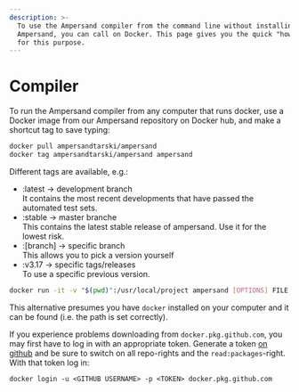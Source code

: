 ```yaml
---
description: >-
  To use the Ampersand compiler from the command line without installing
  Ampersand, you can call on Docker. This page gives you the quick "how-to's"
  for this purpose.
---
```


# Compiler

To run the Ampersand compiler from any computer that runs docker, use a Docker image from our Ampersand repository on Docker hub, and make a shortcut tag to save typing:

```bash
docker pull ampersandtarski/ampersand
docker tag ampersandtarski/ampersand ampersand
```

Different tags are available, e.g.:

* :latest -> development branch\
  It contains the most recent developments that have passed the automated test sets.
* :stable -> master branche\
  This contains the latest stable release of ampersand. Use it for the lowest risk.
* :\[branch] -> specific branch\
  This allows you to pick a version yourself
* :v3.17 -> specific tags/releases\
  To use a specific previous version.

```bash
docker run -it -v "$(pwd)":/usr/local/project ampersand [OPTIONS] FILE
```

This alternative presumes you have `docker` installed on your computer and it can be found (i.e. the path is set correctly).

If you experience problems downloading from `docker.pkg.github.com`, you may first have to log in with an appropriate token. Generate a token [on github](https://github.com/settings/tokens) and be sure to switch on all repo-rights and the `read:packages`-right. With that token log in:

```
docker login -u <GITHUB USERNAME> -p <TOKEN> docker.pkg.github.com
```
